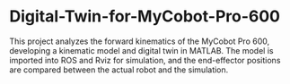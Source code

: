 # Digital-Twin-for-MyCobot-Pro-600
This project analyzes the forward kinematics of the MyCobot Pro 600, developing a kinematic model and digital twin in MATLAB. The model is imported into ROS and Rviz for simulation, and the end-effector positions are compared between the actual robot and the simulation.
